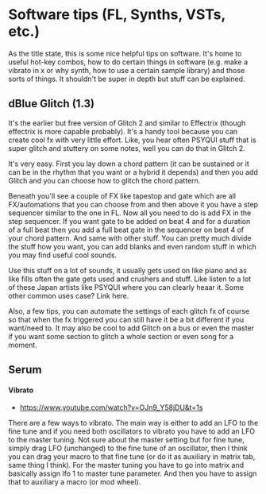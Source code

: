 # Software tips (FL, Synths, VSTs, etc.)
As the title state, this is some nice helpful tips on software. It's home to useful hot-key combos, how to do certain things in software (e.g. make a vibrato in x or why synth, how to use a certain sample library) and those sorts of things. It shouldn't be super in depth but stuff can be explained.

## dBlue Glitch (1.3)
It's the earlier but free version of Glitch 2 and similar to Effectrix (though effectrix is more capable probably). It's a handy tool because you can create cool fx with very little effort. Like, you hear often PSYQUI stuff that is super glitch and stuttery on some notes, well you can do that in Glitch 2.

It's very easy. First you lay down a chord pattern (it can be sustained or it can be in the rhythm that you want or a hybrid it depends) and then you add Glitch and you can choose how to glitch the chord pattern.

Beneath you'll see a couple of FX like tapestop and gate which are all FX/automations that you can choose from and then above it you have a step sequencer similar to the one in FL. Now all you need to do is add FX in the step sequencer. If you want gate to be added on beat 4 and for a duration of a full beat then you add a full beat gate in the sequencer on beat 4 of your chord pattern. And same with other stuff. You can pretty much divide the stuff how you want, you can add blanks and even random stuff in which you may find useful cool sounds.

Use this stuff on a lot of sounds, it usually gets used on like piano and as like fills often the gate gets used and crushers and stuff. Like listen to a lot of these Japan artists like PSYQUI where you can clearly heaar it. Some other common uses case? Link here.

Also, a few tips, you can automate the settings of each glitch fx of course so that when the fx triggered you can still have it be a bit different if you want/need to. It may also be cool to add Glitch on a bus or even the master if you want some section to glitch a whole section or even song for a moment.

## Serum
#### Vibrato
- https://www.youtube.com/watch?v=OJn9_Y58jDU&t=1s

There are a few ways to vibrato. The main way is either to add an LFO to the fine tune and if you need both oscillators to vibrato you have to add an LFO to the master tuning. Not sure about the master setting but for fine tune, simply drag LFO (unchanged) to the fine tune of an oscillator, then I think you can drag your macro to that fine tune (or do it as auxiliary in matrix tab, same thing I think). For the master tuning you have to go into matrix and basically assign lfo 1 to master tune parameter. And then you have to assign that to auxiliary a macro (or mod wheel). 
